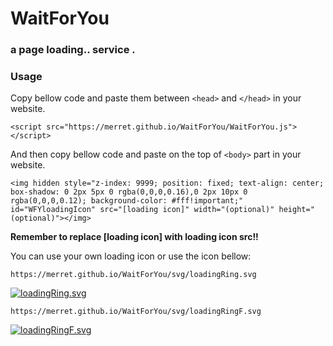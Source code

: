 # WaitForYou
### a page loading.. service .
### Usage
Copy bellow code and paste them between `<head>` and `</head>` in your website.

    <script src="https://merret.github.io/WaitForYou/WaitForYou.js"></script>
And then copy bellow code and paste on the top of `<body>` part in your website.

    <img hidden style="z-index: 9999; position: fixed; text-align: center; box-shadow: 0 2px 5px 0 rgba(0,0,0,0.16),0 2px 10px 0 rgba(0,0,0,0.12); background-color: #fff!important;" id="WFYloadingIcon" src="[loading icon]" width="(optional)" height="(optional)"></img>
**Remember to replace [loading icon] with loading icon src!!**

You can use your own loading icon or use the icon bellow: 

    https://merret.github.io/WaitForYou/svg/loadingRing.svg
[![loadingRing.svg](https://merret.github.io/WaitForYou/svg/loadingRing.svg "loadingRing.svg")](https://merret.github.io/WaitForYou/svg/loadingRing.svg "loadingRing.svg")

    https://merret.github.io/WaitForYou/svg/loadingRingF.svg
[![loadingRingF.svg](https://merret.github.io/WaitForYou/svg/loadingRingF.svg "loadingRingF.svg")](https://merret.github.io/WaitForYou/svg/loadingRingF.svg "loadingRingF.svg")
